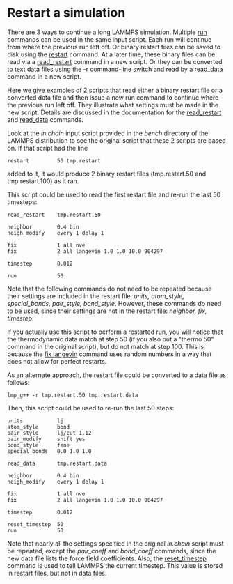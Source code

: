 # Restart a simulation

There are 3 ways to continue a long LAMMPS simulation. Multiple
[run](run) commands can be used in the same input script. Each run will
continue from where the previous run left off. Or binary restart files
can be saved to disk using the [restart](restart) command. At a later
time, these binary files can be read via a [read_restart](read_restart)
command in a new script. Or they can be converted to text data files
using the [-r command-line switch](Run_options) and read by a
[read_data](read_data) command in a new script.

Here we give examples of 2 scripts that read either a binary restart
file or a converted data file and then issue a new run command to
continue where the previous run left off. They illustrate what settings
must be made in the new script. Details are discussed in the
documentation for the [read_restart](read_restart) and
[read_data](read_data) commands.

Look at the *in.chain* input script provided in the *bench* directory of
the LAMMPS distribution to see the original script that these 2 scripts
are based on. If that script had the line

``` LAMMPS
restart         50 tmp.restart
```

added to it, it would produce 2 binary restart files (tmp.restart.50 and
tmp.restart.100) as it ran.

This script could be used to read the first restart file and re-run the
last 50 timesteps:

``` LAMMPS
read_restart    tmp.restart.50

neighbor        0.4 bin
neigh_modify    every 1 delay 1

fix             1 all nve
fix             2 all langevin 1.0 1.0 10.0 904297

timestep        0.012

run             50
```

Note that the following commands do not need to be repeated because
their settings are included in the restart file: *units, atom_style,
special_bonds, pair_style, bond_style*. However, these commands do need
to be used, since their settings are not in the restart file: *neighbor,
fix, timestep*.

If you actually use this script to perform a restarted run, you will
notice that the thermodynamic data match at step 50 (if you also put a
\"thermo 50\" command in the original script), but do not match at step
100. This is because the [fix langevin](fix_langevin) command uses
random numbers in a way that does not allow for perfect restarts.

As an alternate approach, the restart file could be converted to a data
file as follows:

``` LAMMPS
lmp_g++ -r tmp.restart.50 tmp.restart.data
```

Then, this script could be used to re-run the last 50 steps:

``` LAMMPS
units           lj
atom_style      bond
pair_style      lj/cut 1.12
pair_modify     shift yes
bond_style      fene
special_bonds   0.0 1.0 1.0

read_data       tmp.restart.data

neighbor        0.4 bin
neigh_modify    every 1 delay 1

fix             1 all nve
fix             2 all langevin 1.0 1.0 10.0 904297

timestep        0.012

reset_timestep  50
run             50
```

Note that nearly all the settings specified in the original *in.chain*
script must be repeated, except the *pair_coeff* and *bond_coeff*
commands, since the new data file lists the force field coefficients.
Also, the [reset_timestep](reset_timestep) command is used to tell
LAMMPS the current timestep. This value is stored in restart files, but
not in data files.
